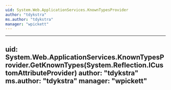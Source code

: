 ```yaml
---
uid: System.Web.ApplicationServices.KnownTypesProvider
author: "tdykstra"
ms.author: "tdykstra"
manager: "wpickett"
---
```


---
uid: System.Web.ApplicationServices.KnownTypesProvider.GetKnownTypes(System.Reflection.ICustomAttributeProvider)
author: "tdykstra"
ms.author: "tdykstra"
manager: "wpickett"
---
